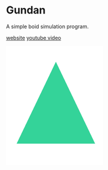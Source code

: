 # Gundan

A simple boid simulation program.

[website](https://boids.frectonz.io/)
[youtube video](https://www.youtube.com/watch?v=dK0bCSv5kdU)

![logo](./boid.png)
